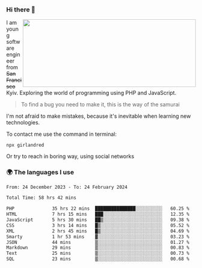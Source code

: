 ### Hi there 👋  

<img align='right' src="https://github-readme-stats.vercel.app/api?username=girlandred&count_private=true&show_icons=true&include_all_commits=true&hide_rank=true&hide_title=true&theme=buefy&card_width=300" width=460 height=180>


I am young software engineer from ~~San Francisco~~ Kyiv. Exploring the world of programming using PHP and JavaScript.


> To find a bug you need to make it, this is the way of the samurai



I'm not afraid to make mistakes, because it's inevitable when learning new technologies.

To contact me use the command in terminal:

```
npx girlandred
```

Or try to reach in boring way, using social networks


### 🌍 The languages I use

<!--START_SECTION:waka-->

```txt
From: 24 December 2023 - To: 24 February 2024

Total Time: 58 hrs 42 mins

PHP              35 hrs 22 mins  ███████████████░░░░░░░░░░   60.25 %
HTML             7 hrs 15 mins   ███░░░░░░░░░░░░░░░░░░░░░░   12.35 %
JavaScript       5 hrs 30 mins   ██▒░░░░░░░░░░░░░░░░░░░░░░   09.38 %
CSS              3 hrs 14 mins   █▒░░░░░░░░░░░░░░░░░░░░░░░   05.52 %
XML              2 hrs 45 mins   █▒░░░░░░░░░░░░░░░░░░░░░░░   04.69 %
Smarty           1 hr 53 mins    ▓░░░░░░░░░░░░░░░░░░░░░░░░   03.23 %
JSON             44 mins         ▒░░░░░░░░░░░░░░░░░░░░░░░░   01.27 %
Markdown         29 mins         ▒░░░░░░░░░░░░░░░░░░░░░░░░   00.83 %
Text             25 mins         ▒░░░░░░░░░░░░░░░░░░░░░░░░   00.73 %
SQL              23 mins         ▒░░░░░░░░░░░░░░░░░░░░░░░░   00.68 %
```

<!--END_SECTION:waka-->
